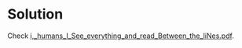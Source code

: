 # Solution

Check [i,_humans_I_See_everything_and_read_Between_the_liNes.pdf](./i,_humans_I_See_everything_and_read_Between_the_liNes.pdf).
